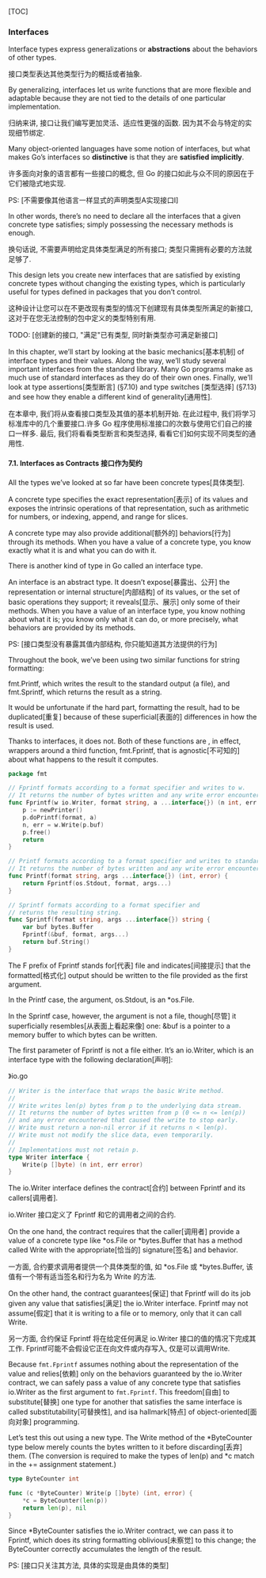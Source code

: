 [TOC]

### Interfaces

Interface types express generalizations or **abstractions** about the behaviors of other types. 

接口类型表达其他类型行为的概括或者抽象.

By generalizing, interfaces let us write functions that are more flexible and adaptable because they are not tied to the details of one particular implementation.

归纳来讲, 接口让我们编写更加灵活、适应性更强的函数. 因为其不会与特定的实现细节绑定. 

Many object-oriented languages have some notion of interfaces, but what makes Go’s interfaces so **distinctive** is that they are **satisfied** **implicitly**.

许多面向对象的语言都有一些接口的概念, 但 Go 的接口如此与众不同的原因在于它们被隐式地实现. 

PS: [不需要像其他语言一样显式的声明类型A实现接口I]

In other words, there’s no need to declare all the interfaces that a given concrete type satisfies; simply possessing the necessary methods is enough.

换句话说, 不需要声明给定具体类型满足的所有接口; 类型只需拥有必要的方法就足够了. 

This design lets you create new interfaces that are satisfied by existing concrete types without changing the existing types, which is particularly useful for types defined in packages that you don’t control.

这种设计让您可以在不更改现有类型的情况下创建现有具体类型所满足的新接口, 这对于在您无法控制的包中定义的类型特别有用.

TODO:  [创建新的接口, "满足"已有类型,  同时新类型亦可满足新接口]

In this chapter, we’ll start by looking at the basic mechanics[基本机制] of interface types and their values. Along the way, we’ll study several important interfaces from the standard library. Many Go programs make as much use of standard interfaces as they do of their own ones. Finally, we’ll look at type assertions[类型断言] (§7.10) and type switches [类型选择] (§7.13) and see how they enable a different kind of generality[通用性].

在本章中, 我们将从查看接口类型及其值的基本机制开始. 在此过程中, 我们将学习标准库中的几个重要接口.许多 Go 程序使用标准接口的次数与使用它们自己的接口一样多.  最后, 我们将看看类型断言和类型选择, 看看它们如何实现不同类型的通用性.

#### 7.1. Interfaces as Contracts 		接口作为契约

All the types we’ve looked at so far have been concrete types[具体类型]. 

A concrete type specifies the exact representation[表示] of its values and exposes the intrinsic operations of that representation, such as arithmetic for numbers, or indexing, append, and range for slices. 

A concrete type may also provide additional[额外的] behaviors[行为] through its methods. When you have a value of a concrete type, you know exactly what it is and what you can do with it.

There is another kind of type in Go called an interface type. 

An interface is an abstract type. It doesn’t expose[暴露出、公开] the representation or internal structure[内部结构] of its values, or the set of basic operations they support; it reveals[显示、展示] only some of their methods. When you have a value of an interface type, you know nothing about what it is; you know only what it can do, or more precisely, what behaviors are provided by its methods.

PS: [接口类型没有暴露其值内部结构, 你只能知道其方法提供的行为]

Throughout the book, we’ve been using two similar functions for string formatting: 

fmt.Printf, which writes the result to the standard output (a file), and fmt.Sprintf, which returns the result as a string. 

It would be unfortunate if the hard part, formatting the result, had to be duplicated[重复] because of these superficial[表面的] differences in how the result is used.

Thanks to interfaces, it does not. Both of these functions are , in effect, wrappers around a third function, fmt.Fprintf, that is agnostic[不可知的] about what happens to the result it computes.

~~~go
package fmt

// Fprintf formats according to a format specifier and writes to w.
// It returns the number of bytes written and any write error encountered.
func Fprintf(w io.Writer, format string, a ...interface{}) (n int, err error) {
	p := newPrinter()
	p.doPrintf(format, a)
	n, err = w.Write(p.buf)
	p.free()
	return
}

// Printf formats according to a format specifier and writes to standard output.
// It returns the number of bytes written and any write error encountered.
func Printf(format string, args ...interface{}) (int, error) { 
	return Fprintf(os.Stdout, format, args...)
}

// Sprintf formats according to a format specifier and 
// returns the resulting string.
func Sprintf(format string, args ...interface{}) string {
	var buf bytes.Buffer
	Fprintf(&buf, format, args...)
	return buf.String()
}
~~~

The F prefix of Fprintf stands for[代表] file and indicates[间接提示] that the formatted[格式化] output should be written to the file provided as the first argument. 

In the Printf case, the argument, os.Stdout, is an *os.File. 

In the Sprintf case, however, the argument is not a file, though[尽管] it superficially resembles[从表面上看起来像] one: &buf is a pointer to a memory buffer to which bytes can be written.

The first parameter of Fprintf is not a file either. It’s an io.Writer, which is an interface type with the following declaration[声明]:

》io.go

~~~go
// Writer is the interface that wraps the basic Write method.
//
// Write writes len(p) bytes from p to the underlying data stream.
// It returns the number of bytes written from p (0 <= n <= len(p))
// and any error encountered that caused the write to stop early.
// Write must return a non-nil error if it returns n < len(p).
// Write must not modify the slice data, even temporarily.
//
// Implementations must not retain p.
type Writer interface {
	Write(p []byte) (n int, err error)
}
~~~

The io.Writer interface defines the contract[合约] between Fprintf and its callers[调用者].

io.Writer 接口定义了 Fprintf 和它的调用者之间的合约.  

 On the one hand, the contract requires that the caller[调用者] provide a value of a concrete type like *os.File or *bytes.Buffer that has a method called Write with the appropriate[恰当的] signature[签名] and behavior. 

一方面, 合约要求调用者提供一个具体类型的值, 如 *os.File 或 *bytes.Buffer, 该值有一个带有适当签名和行为名为 Write 的方法. 

On the other hand, the contract guarantees[保证] that Fprintf will do its job given any value that satisfies[满足] the io.Writer interface. Fprintf may not assume[假定] that it is writing to a file or to memory, only that it can call Write.

另一方面, 合约保证 Fprintf 将在给定任何满足 io.Writer 接口的值的情况下完成其工作. Fprintf可能不会假设它正在向文件或内存写入, 仅是可以调用Write. 

Because `fmt.Fprintf` assumes nothing about the representation of the value and relies[依赖] only on the behaviors guaranteed by the io.Writer contract, we can safely pass a value of any concrete type that satisfies io.Writer as the first argument to `fmt.Fprintf`. This freedom[自由] to substitute[替换] one type for another that satisfies the same interface is called substitutability[可替换性], and isa hallmark[特点] of object-oriented[面向对象] programming.

Let’s test this out using a new type. The Write method of the *ByteCounter type below merely counts the bytes written to it before discarding[丢弃] them. (The conversion is required to make the types of len(p) and *c match in the += assignment statement.)

~~~go
type ByteCounter int

func (c *ByteCounter) Write(p []byte) (int, error) {
    *c = ByteCounter(len(p))
    return len(p), nil
}
~~~

Since *ByteCounter satisfies the io.Writer contract, we can pass it to Fprintf, which does its string formatting oblivious[未察觉] to this change; the ByteCounter correctly accumulates the length of the result.

PS: [接口只关注其方法, 具体的实现是由具体的类型]

